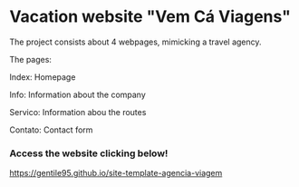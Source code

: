 # Vacation website "Vem Cá Viagens"

The project consists about 4 webpages, mimicking a travel agency.

The pages:

Index: Homepage

Info: Information about the company

Servico: Information abou the routes

Contato: Contact form

### Access the website clicking below!
https://gentile95.github.io/site-template-agencia-viagem
